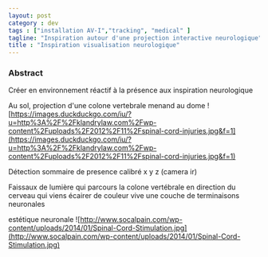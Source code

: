 ```yaml
---
layout: post  
category : dev
tags : ["installation AV-I","tracking", "medical" ]  
tagline: "Inspiration autour d'une projection interactive neurologique"  
title : "Inspiration visualisation neurologique"
---
```



### Abstract

Créer en environnement réactif à la présence aux inspiration neurologique

Au sol,  projection d'une colone vertebrale menand au dome
![https://images.duckduckgo.com/iu/?u=http%3A%2F%2Fklandrylaw.com%2Fwp-content%2Fuploads%2F2012%2F11%2Fspinal-cord-injuries.jpg&f=1](https://images.duckduckgo.com/iu/?u=http%3A%2F%2Fklandrylaw.com%2Fwp-content%2Fuploads%2F2012%2F11%2Fspinal-cord-injuries.jpg&f=1)

Détection sommaire de presence calibré x y z (camera ir)

Faissaux de lumière qui parcours la colone vertébrale en direction du cerveau qui viens écairer de couleur vive une couche de terminaisons neuronales

estétique neuronale
![http://www.socalpain.com/wp-content/uploads/2014/01/Spinal-Cord-Stimulation.jpg](http://www.socalpain.com/wp-content/uploads/2014/01/Spinal-Cord-Stimulation.jpg)
